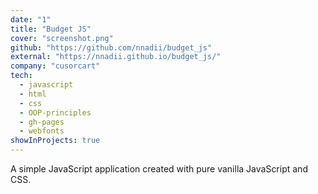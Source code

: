 ```yaml
---
date: "1"
title: "Budget JS"
cover: "screenshot.png"
github: "https://github.com/nnadii/budget_js"
external: "https://nnadii.github.io/budget_js/"
company: "cusorcart"
tech:
  - javascript
  - html
  - css
  - OOP-principles
  - gh-pages
  - webfonts
showInProjects: true
---
```


A simple JavaScript application created with pure vanilla JavaScript and CSS.
